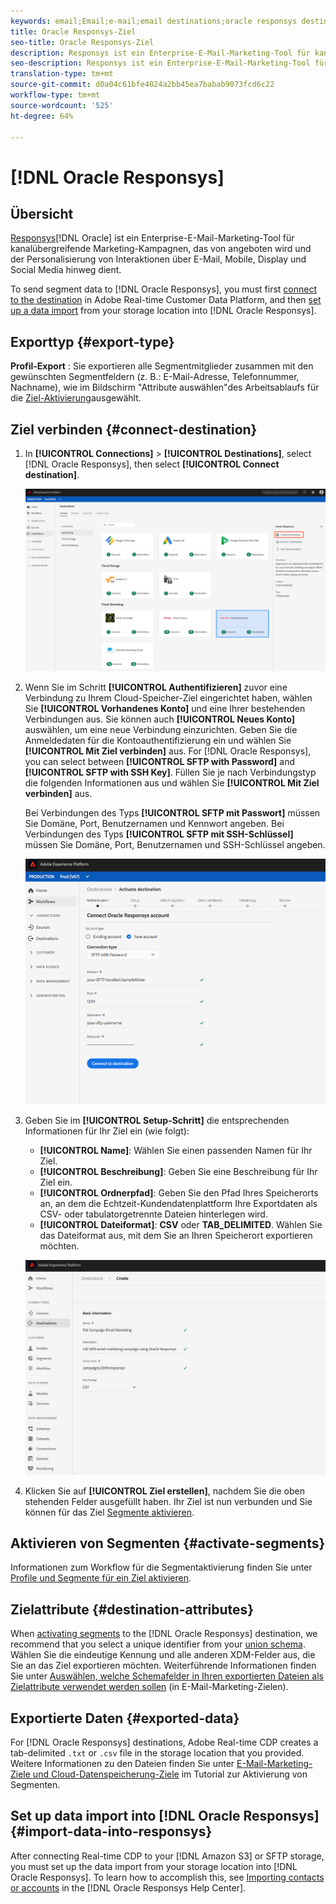 ```yaml
---
keywords: email;Email;e-mail;email destinations;oracle responsys destination
title: Oracle Responsys-Ziel
seo-title: Oracle Responsys-Ziel
description: Responsys ist ein Enterprise-E-Mail-Marketing-Tool für kanalübergreifende Marketing-Kampagnen, das von Oracle angeboten wird und der Personalisierung von Interaktionen über E-Mail, Mobile, Display und Social Media hinweg dient.
seo-description: Responsys ist ein Enterprise-E-Mail-Marketing-Tool für kanalübergreifende Marketing-Kampagnen, das von Oracle angeboten wird und der Personalisierung von Interaktionen über E-Mail, Mobile, Display und Social Media hinweg dient.
translation-type: tm+mt
source-git-commit: d0a04c61bfe4024a2bb45ea7babab9073fcd6c22
workflow-type: tm+mt
source-wordcount: '525'
ht-degree: 64%

---
```



# [!DNL Oracle Responsys]

## Übersicht

[Responsys](https://www.oracle.com/marketingcloud/products/cross-channel-orchestration/)[!DNL Oracle] ist ein Enterprise-E-Mail-Marketing-Tool für kanalübergreifende Marketing-Kampagnen, das von angeboten wird und der Personalisierung von Interaktionen über E-Mail, Mobile, Display und Social Media hinweg dient.

To send segment data to [!DNL Oracle Responsys], you must first [connect to the destination](#connect-destination) in Adobe Real-time Customer Data Platform, and then [set up a data import](#import-data-into-responsys) from your storage location into [!DNL Oracle Responsys].

## Exporttyp {#export-type}

**Profil-Export** : Sie exportieren alle Segmentmitglieder zusammen mit den gewünschten Segmentfeldern (z. B.: E-Mail-Adresse, Telefonnummer, Nachname), wie im Bildschirm &quot;Attribute auswählen&quot;des Arbeitsablaufs für die [Ziel-Aktivierung](/help/rtcdp/destinations/activate-destinations.md#select-attributes)ausgewählt.

## Ziel verbinden {#connect-destination}

1. In **[!UICONTROL Connections]** > **[!UICONTROL Destinations]**, select [!DNL Oracle Responsys], then select **[!UICONTROL Connect destination]**.

   ![Mit Responsys verbinden](/help/rtcdp/destinations/assets/connect-oracle-responsys.png)

2. Wenn Sie im Schritt **[!UICONTROL Authentifizieren]** zuvor eine Verbindung zu Ihrem Cloud-Speicher-Ziel eingerichtet haben, wählen Sie **[!UICONTROL Vorhandenes Konto]** und eine Ihrer bestehenden Verbindungen aus. Sie können auch **[!UICONTROL Neues Konto]** auswählen, um eine neue Verbindung einzurichten. Geben Sie die Anmeldedaten für die Kontoauthentifizierung ein und wählen Sie **[!UICONTROL Mit Ziel verbinden]** aus. For [!DNL Oracle Responsys], you can select between **[!UICONTROL SFTP with Password]** and **[!UICONTROL SFTP with SSH Key]**. Füllen Sie je nach Verbindungstyp die folgenden Informationen aus und wählen Sie **[!UICONTROL Mit Ziel verbinden]** aus.

   Bei Verbindungen des Typs **[!UICONTROL SFTP mit Passwort]** müssen Sie Domäne, Port, Benutzernamen und Kennwort angeben.
Bei Verbindungen des Typs **[!UICONTROL SFTP mit SSH-Schlüssel]** müssen Sie Domäne, Port, Benutzernamen und SSH-Schlüssel angeben.

   ![Responsys-Informationen ausfüllen](/help/rtcdp/destinations/assets/responsys-authentication.png)

3. Geben Sie im **[!UICONTROL Setup-Schritt]** die entsprechenden Informationen für Ihr Ziel ein (wie folgt):
   * **[!UICONTROL Name]**: Wählen Sie einen passenden Namen für Ihr Ziel.
   * **[!UICONTROL Beschreibung]**: Geben Sie eine Beschreibung für Ihr Ziel ein.
   * **[!UICONTROL Ordnerpfad]**: Geben Sie den Pfad Ihres Speicherorts an, an dem die Echtzeit-Kundendatenplattform Ihre Exportdaten als CSV- oder tabulatorgetrennte Dateien hinterlegen wird.
   * **[!UICONTROL Dateiformat]**: **CSV** oder **TAB_DELIMITED**. Wählen Sie das Dateiformat aus, mit dem Sie an Ihren Speicherort exportieren möchten.

   ![Responsys-Basisinformationen](/help/rtcdp/destinations/assets/responsys-basic-information.png)

4. Klicken Sie auf **[!UICONTROL Ziel erstellen]**, nachdem Sie die oben stehenden Felder ausgefüllt haben. Ihr Ziel ist nun verbunden und Sie können für das Ziel [Segmente aktivieren](/help/rtcdp/destinations/activate-destinations.md).

## Aktivieren von Segmenten {#activate-segments}

Informationen zum Workflow für die Segmentaktivierung finden Sie unter [Profile und Segmente für ein Ziel aktivieren](/help/rtcdp/destinations/activate-destinations.md).

## Zielattribute {#destination-attributes}

When [activating segments](/help/rtcdp/destinations/activate-destinations.md) to the [!DNL Oracle Responsys] destination, we recommend that you select a unique identifier from your [union schema](../../profile/home.md#profile-fragments-and-union-schemas). Wählen Sie die eindeutige Kennung und alle anderen XDM-Felder aus, die Sie an das Ziel exportieren möchten. Weiterführende Informationen finden Sie unter [Auswählen, welche Schemafelder in Ihren exportierten Dateien als Zielattribute verwendet werden sollen](/help/rtcdp/destinations/email-marketing-destinations.md#destination-attributes) (in E-Mail-Marketing-Zielen).

## Exportierte Daten {#exported-data}

For [!DNL Oracle Responsys] destinations, Adobe Real-time CDP creates a tab-delimited `.txt` or `.csv` file in the storage location that you provided. Weitere Informationen zu den Dateien finden Sie unter [E-Mail-Marketing-Ziele und Cloud-Datenspeicherung-Ziele](/help/rtcdp/destinations/activate-destinations.md#esp-and-cloud-storage) im Tutorial zur Aktivierung von Segmenten.

<!--

Expect a new file to be created in your storage location every day. The file format is:

`Oracle_Responsys_segment<segmentID>_<timestamp-yyyymmddhhmmss>.csv`

```
Oracle_Responsys_segment12341e18-abcd-49c2-836d-123c88e76c39_20200408061804.csv
Oracle_Responsys_segment12341e18-abcd-49c2-836d-123c88e76c39_20200409052200.csv
Oracle_Responsys_segment12341e18-abcd-49c2-836d-123c88e76c39_20200410061130.csv
```

The presence of these files in your storage location is confirmation of successful activation. To understand how the exported files are structured, you can [download a sample .csv file](/help/rtcdp/destinations/assets/sample_export_file_segment12341e18-abcd-49c2-836d-123c88e76c39_20200408061804.csv). This sample file includes the profile attributes `person.firstname`, `person.lastname`, `person.gender`, `person.birthyear`, and `personalEmail.address`.

-->

## Set up data import into [!DNL Oracle Responsys] {#import-data-into-responsys}

After connecting Real-time CDP to your [!DNL Amazon S3] or SFTP storage, you must set up the data import from your storage location into [!DNL Oracle Responsys]. To learn how to accomplish this, see [Importing contacts or accounts](https://docs.oracle.com/cloud/latest/marketingcs_gs/OMCEA/Connect_WizardUpload.htm) in the [!DNL Oracle Responsys Help Center].